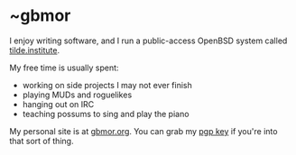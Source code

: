 # ~gbmor

I enjoy writing software, and I run a public-access OpenBSD system called [tilde.institute](https://tilde.institute).

My free time is usually spent:
- working on side projects I may not ever finish
- playing MUDs and roguelikes
- hanging out on IRC
- teaching possums to sing and play the piano

My personal site is at [gbmor.org](https://gbmor.org). You can grab my [pgp key](https://gbmor.org/key.pub) if you're into that sort of thing.

